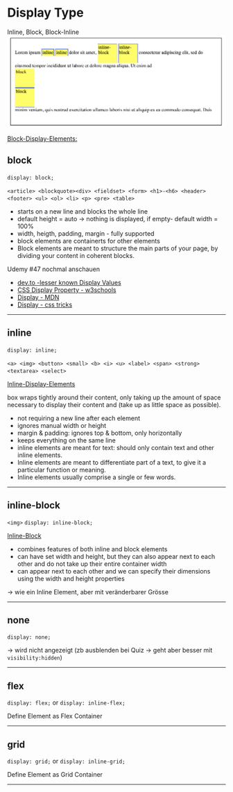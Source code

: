
# Display Type 

Inline, Block, Block-Inline
<img src="./assets/HTML display-0743679.png" alt="img" style="zoom: 67%;" />

[Block-Display-Elements:](https://developer.mozilla.org/en-US/docs/Web/HTML/Block-level_elements)


## block
`display: block;`

`<article> <blockquote><div> <fieldset> <form> <h1>-<h6> <header> <footer> <ul> <ol> <li> <p> <pre> <table>` 

- starts on a new line and blocks the whole line
- default height = auto -> nothing is displayed, if empty- default width = 100%
- width, heigth, padding, margin - fully supported
- block elements are containerts for other elements
- Block elements are meant to structure the main parts of your page, by dividing your content in coherent blocks.

Udemy #47 nochmal anschauen

- [dev.to -lesser known Display Values](https://dev.to/ekaterinavu/lesser-known-css-display-values-448j#ruby)
- [CSS Display Property - w3schools](https://www.w3schools.com/cssref/pr_class_display.asp)
- [Display - MDN](https://developer.mozilla.org/de/docs/Web/CSS/display)
- [Display - css tricks](https://css-tricks.com/almanac/properties/d/display/)

-------
## inline
`display: inline;`

`<a> <img> <button> <small> <b> <i> <u> <label> <span> <strong> <textarea> <select>  `

[Inline-Display-Elements](https://developer.mozilla.org/en-US/docs/Web/HTML/Inline_elements)


box wraps tightly around their content, only taking up the amount of space necessary to display their content and (take up as little space as possible).
- not requiring a new line after each element
- ignores manual width or height
- margin & padding: ignores top & bottom, only horizontally
- keeps everything on the same line
- inline elements are meant for text: should only contain text and other inline elements.
- Inline elements are meant to differentiate part of a text, to give it a particular function or meaning.
- Inline elements usually comprise a single or few words.

------
## inline-block

`<img>`  `display: inline-block;`

[Inline-Block](https://www.w3schools.com/css/tryit.asp?filename=trycss_inline-block_span1)

- combines features of both inline and block elements
- can have set width and height, but they can also appear next to each other and do not take up their entire container width
- can appear next to each other and we can specify their dimensions using the width and height properties

-> wie ein Inline Element, aber mit veränderbarer Grösse

------

## none

`display: none;`

-> wird nicht angezeigt (zb ausblenden bei Quiz -> geht aber besser mit `visibility:hidden`)

------
## flex

`display: flex;` or `display: inline-flex;`

Define Element as Flex Container

------

## grid

`display: grid;` or `display: inline-grid;`

Define Element as Grid Container

------

